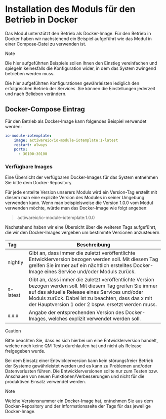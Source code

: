# Installation des Moduls für den Betrieb in Docker
Das Modul unterstützt den Betrieb als Docker-Image. Für den Betrieb in Docker haben wir nachstehend ein Beispiel aufgeführt wie das Modul in einer Compose-Datei zu verwenden ist.

> [!NOTE]
> Die hier aufgeführten Beispiele sollen Ihnen den Einstieg vereinfachen und spiegeln keinesfalls die Konfiguration wider, in dem das System zwingend betrieben werden muss.
> 
> Die hier aufgeführten Konfigurationen gewährleisten lediglich den erfolgreichen Betrieb der Services. Sie können die Einstellungen jederzeit und nach Belieben verändern.

## Docker-Compose Eintrag
Für den Betrieb als Docker-Image kann folgendes Beispiel verwendet werden:

```yml
io-module-iotemplate:
    image: actiwareio/io-module-iotemplate:1-latest
    restart: always
    ports:
      - 30100:30100
```

### Verfügbare Images
Eine Übersicht der verfügbaren Docker-Images für das System entnehmen Sie bitte dem Docker-Repository.

Für jede erstellte Version unserers Moduls wird ein Version-Tag erstellt mit diesem man eine explizite Version des Modules in seiner Umgebung verwenden kann. Wenn man beispielsweise die Version 1.0.0 vom Modul verwenden möchte, würde man das Docker-Image wie folgt angeben:

> actiwareio/io-module-iotemplate:1.0.0

Nachstehend haben wir eine Übersicht über die weiteren Tags aufgeführt, die wir den Docker-Images vergeben um bestimmte Versionen anzusteuern.

| Tag      | Beschreibung                                                                                                                                                                                                                                                             |
| :------- | ------------------------------------------------------------------------------------------------------------------------------------------------------------------------------------------------------------------------------------------------------------------------ |
| nightly  | Gibt an, dass immer die zuletzt veröffentlichte Entwicklerversion bezogen werden soll. Mit diesem Tag greifen Sie immer auf ein nächtlich erstelltes Docker-Image eines Service und/oder Moduls zurück.                                                                  |
| x-latest | Gibt an, dass immer die zuletzt veröffentlichte Version bezogen werden soll. Mit diesem Tag greifen Sie immer auf das aktuelle Release eines Services und/oder Moduls zurück. Dabei ist zu beachten, dass das x mit der Hauptversion 1 oder 2 bspw. ersetzt werden muss. |
| x.x.x    | Angabe der entsprechenden Version des Docker-Images, welches explizit verwendet werden soll.                                                                                                                                                                             |

> [!CAUTION]
> Bitte beachten Sie, dass es sich hierbei um eine Entwicklerversion handelt, welche noch keine QM Tests durchlaufen hat und nicht als Release freigegeben wurde.
> 
> Bei dem Einsatz einer Entwicklerversion kann kein störungsfreier Betrieb der Systeme gewährleistet werden und es kann zu Problemen und/oder Datenverlusten führen. Die Entwicklerversionen sollte nur zum Testen bzw. Anschauen von neuen Funktionen/Verbesserungen und nicht für die produktiven Einsatz verwendet werden.

> [!NOTE]
> Welche Versionsnummer ein Docker-Image hat, entnehmen Sie aus dem Docker-Repository und der Informationsseite der Tags für das jeweilige Docker-Image.